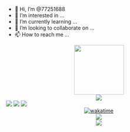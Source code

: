 - 👋 Hi, I’m @77251688
- 👀 I’m interested in ...
- 🌱 I’m currently learning ...
- 💞️ I’m looking to collaborate on ...
- 📫 How to reach me ...

<!---
77251688/77251688 is a ✨ special ✨ repository because its `README.md` (this file) appears on your GitHub profile.
You can click the Preview link to take a look at your changes.
--->
<div align="center"> <img height="135px" src="https://github-readme-stats.vercel.app/api?username=77251688&hide_title=true&hide_border=true&show_icons=trueline_height=21&text_color=000&icon_color=000&bg_color=0,ea6161,ffc64d,fffc4d,52fa5a&theme=graywhite" /> </div>
<div align="center"> <img src="https://github-readme-stats.vercel.app/api/top-langs/?username=77251688&hide_title=true&hide_border=true&layout=compact&langs_count=6&text_color=000&icon_color=fff&bg_color=0,52fa5a,4dfcff,c64dff&theme=graywhite" /> </div>
<span > <img src="https://img.shields.io/badge/-HTML5-E34F26?style=flat-square&logo=html5&logoColor=white" /> <img src="https://img.shields.io/badge/-CSS3-1572B6?style=flat-square&logo=css3" /> <img src="https://img.shields.io/badge/-JavaScript-oringe?style=flat-square&logo=javascript" /> </span>
<div align="center"><a href="https://wakatime.com/badge/user/cd2b8124-60f5-4461-b4a7-91344fbe946d/project/e3e727ed-38ef-4f9b-9783-1edb30a1f521"><img src="https://wakatime.com/badge/user/cd2b8124-60f5-4461-b4a7-91344fbe946d/project/e3e727ed-38ef-4f9b-9783-1edb30a1f521.svg" alt="wakatime"></a></div>
<div align="center"> <img src="https://github-readme-streak-stats.herokuapp.com/?user=77251688" /> </div>
<div align="center"> <img src="https://activity-graph.herokuapp.com/graph?username=77251688&theme=xcode" /> </div>
